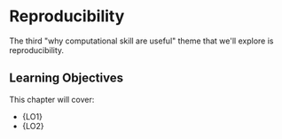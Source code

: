 # Reproducibility

The third "why computational skill are useful" theme that we'll explore is reproducibility.




## Learning Objectives

This chapter will cover:

- {LO1}
- {LO2}
